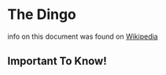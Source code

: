 # The Dingo 
info on this document was found on [Wikipedia](https://en.wikipedia.org/wiki/Dingo)

## Important To Know!

